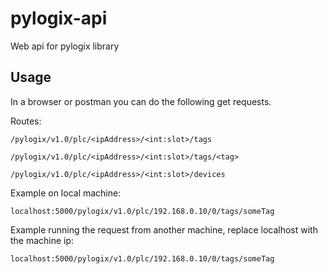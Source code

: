 # pylogix-api
Web api for pylogix library

## Usage

In a browser or postman you can do the following get requests.

Routes:
```
/pylogix/v1.0/plc/<ipAddress>/<int:slot>/tags

/pylogix/v1.0/plc/<ipAddress>/<int:slot>/tags/<tag>

/pylogix/v1.0/plc/<ipAddress>/<int:slot>/devices
```

Example on local machine:
```
localhost:5000/pylogix/v1.0/plc/192.168.0.10/0/tags/someTag
```

Example running the request from another machine, replace localhost with the machine ip:
```
localhost:5000/pylogix/v1.0/plc/192.168.0.10/0/tags/someTag
```
